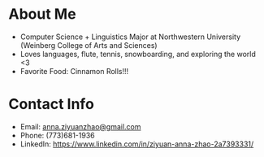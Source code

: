 

<!--
**zzyAnna/zzyAnna** is a ✨ _special_ ✨ repository because its `README.md` (this file) appears on your GitHub profile.

Here are some ideas to get you started:

- 🔭 I’m currently working on ...
- 🌱 I’m currently learning ...
- 👯 I’m looking to collaborate on ...
- 🤔 I’m looking for help with ...
- 💬 Ask me about ...
- 📫 How to reach me: ...
- 😄 Pronouns: ...
- ⚡ Fun fact: ...
-->

# **About Me**
* Computer Science + Linguistics Major at Northwestern University (Weinberg College of Arts and Sciences)
* Loves languages, flute, tennis, snowboarding, and exploring the world <3
* Favorite Food: Cinnamon Rolls!!! 

# **Contact Info**
* Email: anna.ziyuanzhao@gmail.com
* Phone: (773)681-1936
* LinkedIn: https://www.linkedin.com/in/ziyuan-anna-zhao-2a7393331/
